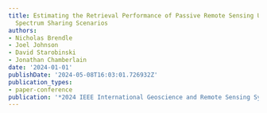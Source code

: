 ```yaml
---
title: Estimating the Retrieval Performance of Passive Remote Sensing Under Alternate
  Spectrum Sharing Scenarios
authors:
- Nicholas Brendle
- Joel Johnson
- David Starobinski
- Jonathan Chamberlain
date: '2024-01-01'
publishDate: '2024-05-08T16:03:01.726932Z'
publication_types:
- paper-conference
publication: '*2024 IEEE International Geoscience and Remote Sensing Symposium (IGARSS)*'
---
```

